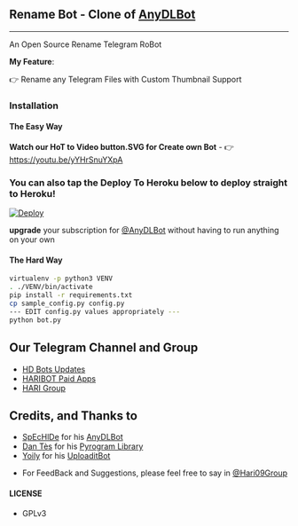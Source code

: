 ## Rename Bot - Clone of  [AnyDLBot](https://telegram.dog/AnyDLBot)
---

An Open Source Rename Telegram RoBot

**My Feature**:

👉 Rename any Telegram Files with Custom Thumbnail Support

### Installation

#### The Easy Way

**Watch our HoT to Video button.SVG for Create own Bot** - 👉 https://youtu.be/yYHrSnuYXpA

### You can also tap the Deploy To Heroku below to deploy straight to Heroku!

[![Deploy](https://www.herokucdn.com/deploy/button.svg)](https://www.heroku.com/deploy?template=https://github.com/Hariharanhariharan/HD-Rename-Bot)

**upgrade** your subscription for [@AnyDLBot](https://telegram.dog/AnyDLBot) without having to run anything on your own

#### The Hard Way

```sh
virtualenv -p python3 VENV
. ./VENV/bin/activate
pip install -r requirements.txt
cp sample_config.py config.py
--- EDIT config.py values appropriately ---
python bot.py
```
## Our Telegram Channel and Group

* [HD Bots Updates](https://telegram.dog/HD0Bots)
* [HARIBOT Paid Apps](https://telegram.dog/Hari07bot)
* [HARI Group](https://telegram.dog/Hari09Group)

## Credits, and Thanks to

* [SpEcHlDe](https://telegram.dog/SpEcHlDe) for his [AnyDLBot](https://github.com/SpEcHiDe/AnyDLBot)
* [Dan Tès](https://telegram.dog/haskell) for his [Pyrogram Library](https://github.com/pyrogram/pyrogram)
* [Yoily](https://telegram.dog/YoilyL) for his [UploaditBot](https://telegram.dog/UploaditBot)

- For FeedBack and Suggestions, please feel free to say in [@Hari09Group](https://telegram.dog/Hari09Group)

#### LICENSE
- GPLv3

